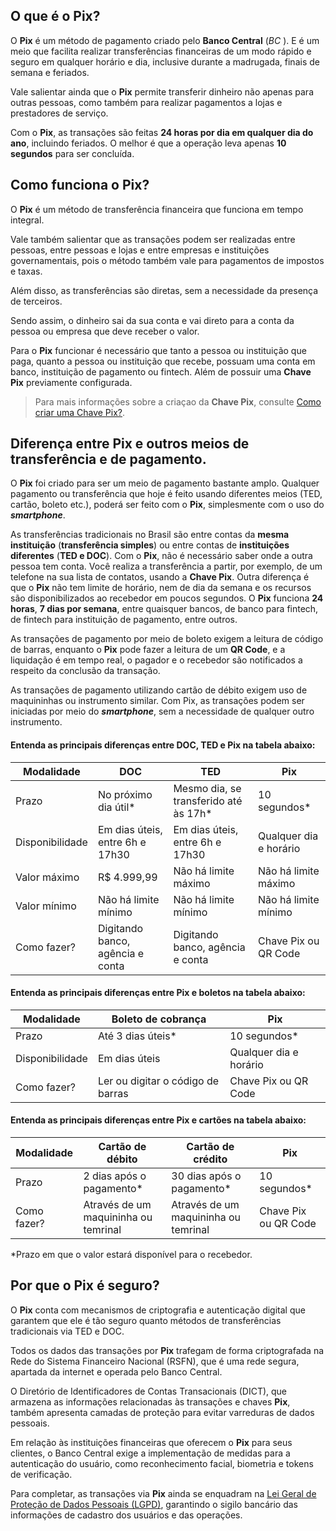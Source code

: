 ## O que é o Pix?
O **Pix** é um método de pagamento criado pelo **Banco Central** (*BC* ). E é um meio que facilita realizar transferências financeiras de um modo rápido e seguro em qualquer horário e dia, inclusive durante a madrugada, finais de semana e feriados.  

Vale salientar ainda que o **Pix** permite transferir dinheiro não apenas para outras pessoas, como também para realizar pagamentos a lojas e prestadores de serviço. 

Com o **Pix**, as transações são feitas **24 horas por dia em qualquer dia do ano**, incluindo feriados.
O melhor é que a operação leva apenas **10 segundos** para ser concluída.

## Como funciona o Pix?

O **Pix** é um método de transferência financeira que funciona em tempo integral.  
 
Vale também salientar que as transações podem ser realizadas entre pessoas, entre pessoas e lojas e entre empresas e instituições governamentais, pois o método também vale para pagamentos de impostos e taxas. 

Além disso, as transferências são diretas, sem a necessidade da presença de terceiros.  

Sendo assim, o dinheiro sai da sua conta e vai direto para a conta da pessoa ou empresa que deve receber o valor. 

Para o **Pix** funcionar é necessário que tanto a pessoa ou instituição que paga, quanto a pessoa ou instituição que recebe, possuam uma conta em banco, instituição de pagamento ou fintech. Além de possuir uma **Chave Pix** previamente configurada. 

  > Para mais informações sobre a criaçao da **Chave Pix**, consulte [Como criar uma Chave Pix?](pages/criar-chave-pix.md).

## Diferença entre Pix e outros meios de transferência e de pagamento.

O **Pix** foi criado para ser um meio de pagamento bastante amplo. Qualquer pagamento ou transferência que hoje é feito usando diferentes meios (TED, cartão, boleto etc.), poderá ser feito com o **Pix**, simplesmente com o uso do ***smartphone***.

As transferências tradicionais no Brasil são entre contas da **mesma instituição** (**transferência simples**) ou entre contas de **instituições diferentes** (**TED e DOC**). Com o **Pix**, não é necessário saber onde a outra pessoa tem conta. Você realiza a transferência a partir, por exemplo, de um telefone na sua lista de contatos, usando a **Chave Pix**. Outra diferença é que o **Pix** não tem limite de horário, nem de dia da semana e os recursos são disponibilizados ao recebedor em poucos segundos. O **Pix** funciona **24 horas**, **7 dias por semana**, entre quaisquer bancos, de banco para fintech, de fintech para instituição de pagamento, entre outros.

As transações de pagamento por meio de boleto exigem a leitura de código de barras, enquanto o **Pix** pode fazer a leitura de um **QR Code**, e a liquidação é em tempo real, o pagador e o recebedor são notificados a respeito da conclusão da transação.

As transações de pagamento utilizando cartão de débito exigem uso de maquininhas ou instrumento similar. Com Pix, as transações podem ser iniciadas por meio do ***smartphone***, sem a necessidade de qualquer outro instrumento. 

#### Entenda as principais diferenças entre DOC, TED e **Pix** na tabela abaixo:

| Modalidade      | DOC                              | TED                                   | Pix                    |
| --------------- | -------------------------------- | ------------------------------------- | ---------------------- |
| Prazo           | No próximo dia útil*             | Mesmo dia, se transferido até às 17h* | 10 segundos*           |
| Disponibilidade | Em dias úteis, entre 6h e 17h30  | Em dias úteis, entre 6h e 17h30       | Qualquer dia e horário |
| Valor máximo    | R$ 4.999,99                      | Não há limite máximo                  | Não há limite máximo   |
| Valor mínimo    | Não há limite mínimo             | Não há limite mínimo                  | Não há limite mínimo   |
| Como fazer?     | Digitando banco, agência e conta | Digitando banco, agência e conta      | Chave Pix ou QR Code   |


#### Entenda as principais diferenças entre **Pix** e boletos na tabela abaixo:

| Modalidade      | Boleto de cobrança                | Pix                    |
| --------------- | --------------------------------- | ---------------------- |
| Prazo           | Até 3 dias úteis*                 | 10 segundos*           |
| Disponibilidade | Em dias úteis                     | Qualquer dia e horário |
| Como fazer?     | Ler ou digitar o código de barras | Chave Pix ou QR Code   |


#### Entenda as principais diferenças entre **Pix** e cartões na tabela abaixo:

| Modalidade  | Cartão de débito                     | Cartão de crédito                    | Pix                  |
| ----------- | ------------------------------------ | ------------------------------------ | -------------------- |
| Prazo       | 2 dias após o pagamento*             | 30 dias após o pagamento*            | 10 segundos*         |
| Como fazer? | Através de um maquininha ou temrinal | Através de um maquininha ou temrinal | Chave Pix ou QR Code |

*Prazo em que o valor estará disponível para o recebedor.


## Por que o Pix é seguro?

O **Pix** conta com mecanismos de criptografia e autenticação digital que garantem que ele é tão seguro quanto métodos de transferências tradicionais via TED e DOC.

Todos os dados das transações por **Pix** trafegam de forma criptografada na Rede do Sistema Financeiro Nacional (RSFN), que é uma rede segura, apartada da internet e operada pelo Banco Central.

O Diretório de Identificadores de Contas Transacionais (DICT), que armazena as informações relacionadas às transações e chaves **Pix**, também apresenta camadas de proteção para evitar varreduras de dados pessoais.

Em relação às instituições financeiras que oferecem o **Pix** para seus clientes, o Banco Central exige a implementação de medidas para a autenticação do usuário, como reconhecimento facial, biometria e tokens de verificação.

Para completar, as transações via **Pix** ainda se enquadram na [Lei Geral de Proteção de Dados Pessoais (LGPD)](https://www.gov.br/mds/pt-br/acesso-a-informacao/lgpd), garantindo o sigilo bancário das informações de cadastro dos usuários e das operações.




